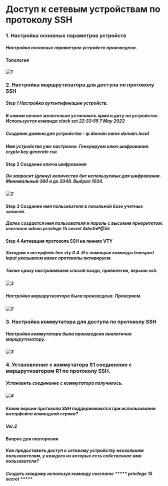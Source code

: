 # Доступ к сетевым устройствам по протоколу SSH
### 1. Настройка основных параметров устройств
##### Настройка основных параметров устройств произведена.
#### Топология
##### ![1](https://user-images.githubusercontent.com/99610266/166168318-4ea40758-1930-4597-a653-826eb0de7c88.png)
### 2. Настройка маршрутизатора для доступа по протоколу SSH
##### Step 1 Настройка аутентификации устройств.
##### В самом начале желательно установить врмя и дату на устройстве. Используется команда clock set 22:33:55 7 May 2022
##### Создание домена для устройства - ip domain name domain.local
##### Имя устройства уже настроено. Генерируем ключ шифрования. crypto key generate rsa 
#### Step 2 Создание ключа шифрования
##### Он запросит (длину) количество бит используемых для шифрования. Минимальный 360 и до 2048. Выбрал 1024.
##### ![2](https://user-images.githubusercontent.com/99610266/167269354-d17b1d38-8fee-43f1-9438-9f9e92d51047.png)
#### Step 3 Создание имя пользователя в локальной базе учетных записей.
##### Далее создается имя пользователя и пароль с высоким приоритетом. username admin privilege 15 secret Adm1nP@55
#### Step 4 Активация протокола SSH на линиях VTY
##### Заходим в интерфейс line vty 0 4. И с помощью команды transport input указываем какие протоколы активируем.
##### Также сразу настраимваем способ входа, привилегии, версию ssh.
##### ![3](https://user-images.githubusercontent.com/99610266/167269776-3827c895-3d5d-4214-ab02-8fab817f6aea.png)
##### Настройка маршрутизатора была произведена. Проверяем.
##### ![2](https://user-images.githubusercontent.com/99610266/166168950-2cb139fb-f52c-4feb-8112-cf81269da60a.png)
### 3. Настройка коммутатора для доступа по протоколу SSH
##### Настройка коммутатора была произведена аналогична маршрутизатору.
##### ![3](https://user-images.githubusercontent.com/99610266/166169428-15c23c58-2acf-4690-a834-694c80cdf329.png)
### 4. Установление с коммутатора S1 соединение с маршрутизатором R1 по протоколу SSH.
##### Установить соединение с коммутатора получилось.
##### ![4](https://user-images.githubusercontent.com/99610266/166169654-b12ef716-4f88-44b9-a5c2-b67232773391.png)
##### Какие версии протокола SSH поддерживаются при использовании интерфейса командной строки?
##### Ver.2
#### Вопрос для повторения
##### Как предоставить доступ к сетевому устройству нескольким пользователям, у каждого из которых есть собственное имя пользователя?
##### Создать каждому используя команду username ***** privilege 15 secret *****
